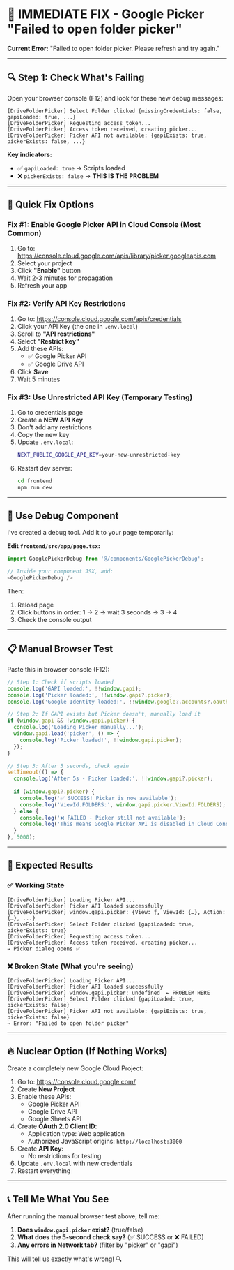 # 🚨 IMMEDIATE FIX - Google Picker "Failed to open folder picker"

**Current Error:** "Failed to open folder picker. Please refresh and try again."

---

## 🔍 Step 1: Check What's Failing

Open your browser console (F12) and look for these new debug messages:

```
[DriveFolderPicker] Select Folder clicked {missingCredentials: false, gapiLoaded: true, ...}
[DriveFolderPicker] Requesting access token...
[DriveFolderPicker] Access token received, creating picker...
[DriveFolderPicker] Picker API not available: {gapiExists: true, pickerExists: false, ...}
```

**Key indicators:**
- ✅ `gapiLoaded: true` → Scripts loaded
- ❌ `pickerExists: false` → **THIS IS THE PROBLEM**

---

## 🔧 Quick Fix Options

### Fix #1: Enable Google Picker API in Cloud Console (Most Common)

1. Go to: https://console.cloud.google.com/apis/library/picker.googleapis.com
2. Select your project
3. Click **"Enable"** button
4. Wait 2-3 minutes for propagation
5. Refresh your app

### Fix #2: Verify API Key Restrictions

1. Go to: https://console.cloud.google.com/apis/credentials
2. Click your API Key (the one in `.env.local`)
3. Scroll to **"API restrictions"**
4. Select **"Restrict key"**
5. Add these APIs:
   - ✅ Google Picker API
   - ✅ Google Drive API
6. Click **Save**
7. Wait 5 minutes

### Fix #3: Use Unrestricted API Key (Temporary Testing)

1. Go to credentials page
2. Create a **NEW API Key**
3. Don't add any restrictions
4. Copy the new key
5. Update `.env.local`:
   ```bash
   NEXT_PUBLIC_GOOGLE_API_KEY=your-new-unrestricted-key
   ```
6. Restart dev server:
   ```bash
   cd frontend
   npm run dev
   ```

---

## 🧪 Use Debug Component

I've created a debug tool. Add it to your page temporarily:

**Edit `frontend/src/app/page.tsx`:**

```typescript
import GooglePickerDebug from '@/components/GooglePickerDebug';

// Inside your component JSX, add:
<GooglePickerDebug />
```

Then:
1. Reload page
2. Click buttons in order: 1 → 2 → wait 3 seconds → 3 → 4
3. Check the console output

---

## 📋 Manual Browser Test

Paste this in browser console (F12):

```javascript
// Step 1: Check if scripts loaded
console.log('GAPI loaded:', !!window.gapi);
console.log('Picker loaded:', !!window.gapi?.picker);
console.log('Google Identity loaded:', !!window.google?.accounts?.oauth2);

// Step 2: If GAPI exists but Picker doesn't, manually load it
if (window.gapi && !window.gapi.picker) {
  console.log('Loading Picker manually...');
  window.gapi.load('picker', () => {
    console.log('Picker loaded!', !!window.gapi.picker);
  });
}

// Step 3: After 5 seconds, check again
setTimeout(() => {
  console.log('After 5s - Picker loaded:', !!window.gapi?.picker);
  
  if (window.gapi?.picker) {
    console.log('✅ SUCCESS! Picker is now available');
    console.log('ViewId.FOLDERS:', window.gapi.picker.ViewId.FOLDERS);
  } else {
    console.log('❌ FAILED - Picker still not available');
    console.log('This means Google Picker API is disabled in Cloud Console');
  }
}, 5000);
```

---

## 🎯 Expected Results

### ✅ Working State
```
[DriveFolderPicker] Loading Picker API...
[DriveFolderPicker] Picker API loaded successfully
[DriveFolderPicker] window.gapi.picker: {View: ƒ, ViewId: {…}, Action: {…}, ...}
[DriveFolderPicker] Select Folder clicked {gapiLoaded: true, pickerExists: true}
[DriveFolderPicker] Requesting access token...
[DriveFolderPicker] Access token received, creating picker...
→ Picker dialog opens ✅
```

### ❌ Broken State (What you're seeing)
```
[DriveFolderPicker] Loading Picker API...
[DriveFolderPicker] Picker API loaded successfully
[DriveFolderPicker] window.gapi.picker: undefined  ← PROBLEM HERE
[DriveFolderPicker] Select Folder clicked {gapiLoaded: true, pickerExists: false}
[DriveFolderPicker] Picker API not available: {gapiExists: true, pickerExists: false}
→ Error: "Failed to open folder picker"
```

---

## 🔥 Nuclear Option (If Nothing Works)

Create a completely new Google Cloud Project:

1. Go to: https://console.cloud.google.com/
2. Create **New Project**
3. Enable these APIs:
   - Google Picker API
   - Google Drive API
   - Google Sheets API
4. Create **OAuth 2.0 Client ID**:
   - Application type: Web application
   - Authorized JavaScript origins: `http://localhost:3000`
5. Create **API Key**:
   - No restrictions for testing
6. Update `.env.local` with new credentials
7. Restart everything

---

## 📞 Tell Me What You See

After running the manual browser test above, tell me:

1. **Does `window.gapi.picker` exist?** (true/false)
2. **What does the 5-second check say?** (✅ SUCCESS or ❌ FAILED)
3. **Any errors in Network tab?** (filter by "picker" or "gapi")

This will tell us exactly what's wrong! 🔍
